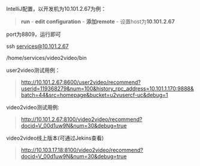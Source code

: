 IntelliJ配置，以开发机为10.101.2.67为例：
> **run** - **edit configuration** - **添加remote** - 设置host为**10.101.2.67**

port为8809，运行即可

ssh services@10.101.2.67

/home/services/video2video/bin

user2video测试用例：

>http://10.101.2.67:8600/user2video/recommend?userid=119368279&num=100&history_rpc_address=10.101.1.170:9888&batch=44&src=homepage&bucket=u2vusercf-uc&debug=1

video2video测试用例:

>http://10.101.2.67:8100/video2video/recommend?docid=V_00d1uw9N&num=30&debug=true

video2video线上版本(可通过Jekins查看)

>http://10.103.17.18:8100/video2video/recommend?docid=V_00d1uw9N&num=30&debug=true
